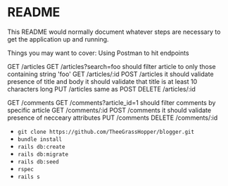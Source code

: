 # README

This README would normally document whatever steps are necessary to get the
application up and running.

Things you may want to cover:
Using Postman to hit endpoints

GET /articles
GET /articles?search=foo
  should filter article to only those containing string 'foo'
GET /articles/:id
POST /articles
  it should validate presence of title and body
  it should validate that title is at least 10 characters long
PUT /articles
  same as POST
DELETE /articles/:id

GET /comments
GET /comments?article_id=1
  should filter comments by specific article
GET /comments/:id
POST /comments
  it should validate presence of necceary attributes
PUT /comments
DELETE /comments/:id

- `git clone https://github.com/TheeGrassHopper/blogger.git`
- `bundle install`
- `rails db:create`
- `rails db:migrate`
- `rails db:seed`
- `rspec`
- `rails s`
